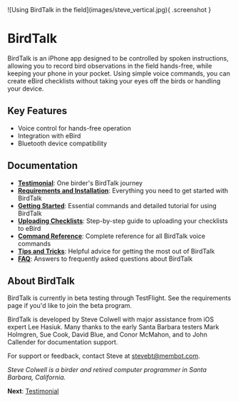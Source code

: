 <div class="image-container" markdown>
![Using BirdTalk in the field](images/steve_vertical.jpg){ .screenshot }
</div>

# BirdTalk

<div class="content-wrap" markdown="1">

BirdTalk is an iPhone app designed to be controlled by spoken instructions, allowing you to record bird observations in the field hands-free, while keeping your phone in your pocket. Using simple voice commands, you can create eBird checklists without taking your eyes off the birds or handling your device.

## Key Features

- Voice control for hands-free operation
- Integration with eBird
- Bluetooth device compatibility

<div class="clear-floats"></div>

## Documentation

- **[Testimonial](testimonial.md)**: One birder's BirdTalk journey
- **[Requirements and Installation](installation/requirements-and-setup.md)**: Everything you need to get started with BirdTalk
- **[Getting Started](getting-started.md)**: Essential commands and detailed tutorial for using BirdTalk
- **[Uploading Checklists](uploading-checklists.md)**: Step-by-step guide to uploading your checklists to eBird
- **[Command Reference](commands/reference.md)**: Complete reference for all BirdTalk voice commands
- **[Tips and Tricks](tips-and-tricks.md)**: Helpful advice for getting the most out of BirdTalk
- **[FAQ](faq.md)**: Answers to frequently asked questions about BirdTalk

</div>

<div class="clear-floats"></div>

## About BirdTalk

BirdTalk is currently in beta testing through TestFlight. See the requirements page if you'd like to join the beta program.

BirdTalk is developed by Steve Colwell with major assistance from iOS expert Lee Hasiuk.  Many thanks to the early Santa Barbara testers Mark Holmgren, Sue Cook, David Blue, and Conor McMahon, and to John Callender for documentation support.

For support or feedback, contact Steve at [stevebt@membot.com](mailto:stevebt@membot.com).

<i>Steve Colwell is a birder and retired computer programmer in Santa Barbara, California.</i>

**Next**: [Testimonial](testimonial.md)
